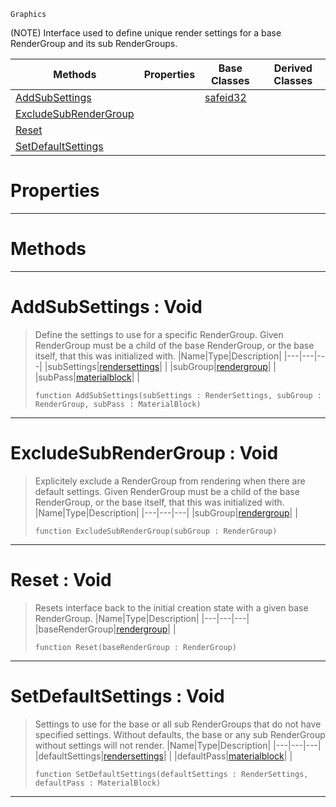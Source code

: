  `Graphics`

(NOTE) Interface used to define unique render settings for a base RenderGroup and its sub RenderGroups.

|Methods|Properties|Base Classes|Derived Classes|
|---|---|---|---|
|[ AddSubSettings](https://github.com/zeroengineteam/ZeroDocs/blob/master/code_reference/class_reference/subrendergrouppass.markdown#addsubsettings-void)| |[safeid32](https://github.com/zeroengineteam/ZeroDocs/blob/master/code_reference/class_reference/safeid32.markdown)| |
|[ ExcludeSubRenderGroup](https://github.com/zeroengineteam/ZeroDocs/blob/master/code_reference/class_reference/subrendergrouppass.markdown#excludesubrendergroup-vo)| | | |
|[ Reset](https://github.com/zeroengineteam/ZeroDocs/blob/master/code_reference/class_reference/subrendergrouppass.markdown#reset-void)| | | |
|[ SetDefaultSettings](https://github.com/zeroengineteam/ZeroDocs/blob/master/code_reference/class_reference/subrendergrouppass.markdown#setdefaultsettings-void)| | | |


 #  Properties


---  
 #  Methods


---  
 #  AddSubSettings : Void

> Define the settings to use for a specific RenderGroup. Given RenderGroup must be a child of the base RenderGroup, or the base itself, that this was initialized with.
> |Name|Type|Description|
> |---|---|---|
> |subSettings|[rendersettings](https://github.com/zeroengineteam/ZeroDocs/blob/master/code_reference/class_reference/rendersettings.markdown)| |
> |subGroup|[rendergroup](https://github.com/zeroengineteam/ZeroDocs/blob/master/code_reference/class_reference/rendergroup.markdown)| |
> |subPass|[materialblock](https://github.com/zeroengineteam/ZeroDocs/blob/master/code_reference/class_reference/materialblock.markdown)| |
> ``` lang=cpp, name=Nada
> function AddSubSettings(subSettings : RenderSettings, subGroup : RenderGroup, subPass : MaterialBlock)
> ``` 


---  
 #  ExcludeSubRenderGroup : Void

> Explicitely exclude a RenderGroup from rendering when there are default settings. Given RenderGroup must be a child of the base RenderGroup, or the base itself, that this was initialized with.
> |Name|Type|Description|
> |---|---|---|
> |subGroup|[rendergroup](https://github.com/zeroengineteam/ZeroDocs/blob/master/code_reference/class_reference/rendergroup.markdown)| |
> ``` lang=cpp, name=Nada
> function ExcludeSubRenderGroup(subGroup : RenderGroup)
> ``` 


---  
 #  Reset : Void

> Resets interface back to the initial creation state with a given base RenderGroup.
> |Name|Type|Description|
> |---|---|---|
> |baseRenderGroup|[rendergroup](https://github.com/zeroengineteam/ZeroDocs/blob/master/code_reference/class_reference/rendergroup.markdown)| |
> ``` lang=cpp, name=Nada
> function Reset(baseRenderGroup : RenderGroup)
> ``` 


---  
 #  SetDefaultSettings : Void

> Settings to use for the base or all sub RenderGroups that do not have specified settings. Without defaults, the base or any sub RenderGroup without settings will not render.
> |Name|Type|Description|
> |---|---|---|
> |defaultSettings|[rendersettings](https://github.com/zeroengineteam/ZeroDocs/blob/master/code_reference/class_reference/rendersettings.markdown)| |
> |defaultPass|[materialblock](https://github.com/zeroengineteam/ZeroDocs/blob/master/code_reference/class_reference/materialblock.markdown)| |
> ``` lang=cpp, name=Nada
> function SetDefaultSettings(defaultSettings : RenderSettings, defaultPass : MaterialBlock)
> ``` 


---  
 

 